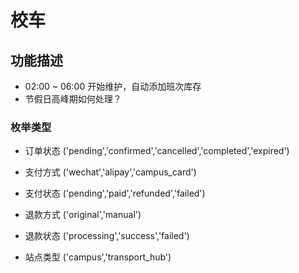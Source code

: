 # 校车

## 功能描述

- 02:00 ~ 06:00 开始维护，自动添加班次库存
- 节假日高峰期如何处理？

### 枚举类型

- 订单状态 ('pending','confirmed','cancelled','completed','expired')

- 支付方式 ('wechat','alipay','campus_card')

- 支付状态 ('pending','paid','refunded','failed')

- 退款方式 ('original','manual')

- 退款状态 ('processing','success','failed')

- 站点类型 ('campus','transport_hub')